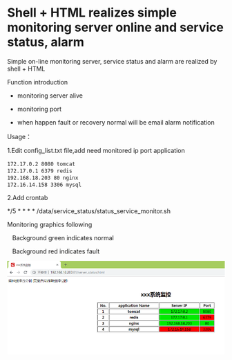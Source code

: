 # Shell + HTML realizes simple monitoring server online and service status, alarm
Simple on-line monitoring server, service status and alarm are realized by shell + HTML

Function introduction

* monitoring server alive
  
* monitoring port

* when  happen fault or recovery normal will be email alarm notification 



Usage：

1.Edit config_list.txt file,add need monitored ip port application

    172.17.0.2 8080 tomcat
    172.17.0.1 6379 redis
    192.168.18.203 80 nginx
    172.16.14.158 3306 mysql
         
2.Add crontab

*/5 * * * *  /data/service_status/status_service_monitor.sh

Monitoring graphics following

&nbsp;&nbsp;&nbsp;Background green indicates normal

&nbsp;&nbsp;&nbsp;Background red indicates fault

![graphics](https://github.com/czwanga/shell/blob/master/Monitoring%20graphics.png)
    
